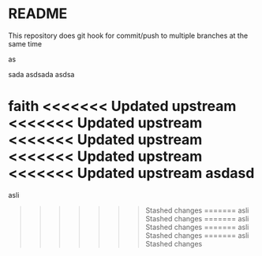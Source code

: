 # README

This repository does git hook for commit/push to multiple branches at the same time


as

sada
asdsada
asdsa

faith
<<<<<<< Updated upstream
<<<<<<< Updated upstream
<<<<<<< Updated upstream
<<<<<<< Updated upstream
<<<<<<< Updated upstream
asdasd
=======
asli
>>>>>>> Stashed changes
=======
asli
>>>>>>> Stashed changes
=======
asli
>>>>>>> Stashed changes
=======
asli
>>>>>>> Stashed changes
=======
asli
>>>>>>> Stashed changes
